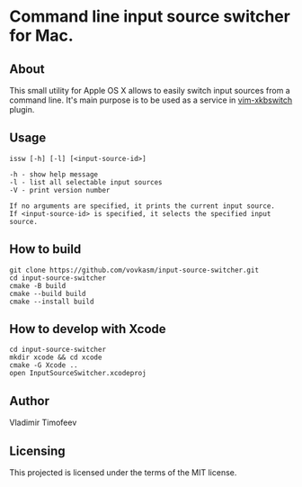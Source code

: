 Command line input source switcher for Mac.
===========================================

About
-----

This small utility for Apple OS X allows to easily switch input sources from a command line.
It's main purpose is to be used as a service in [vim-xkbswitch](https://github.com/lyokha/vim-xkbswitch) plugin.

Usage
-----

    issw [-h] [-l] [<input-source-id>]

    -h - show help message
    -l - list all selectable input sources
    -V - print version number

    If no arguments are specified, it prints the current input source.
    If <input-source-id> is specified, it selects the specified input source.

How to build
------------

    git clone https://github.com/vovkasm/input-source-switcher.git
    cd input-source-switcher
    cmake -B build
    cmake --build build
    cmake --install build

How to develop with Xcode
-------------------------

    cd input-source-switcher
    mkdir xcode && cd xcode
    cmake -G Xcode ..
    open InputSourceSwitcher.xcodeproj

Author
------

Vladimir Timofeev

Licensing
---------

This projected is licensed under the terms of the MIT license.
